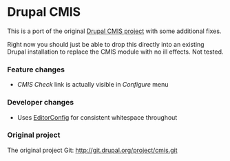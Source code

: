 Drupal CMIS
===========

This is a port of the original [Drupal CMIS project](https://drupal.org/project/cmis) with some additional fixes.

Right now you should just be able to drop this directly into an existing Drupal installation to replace the CMIS module with no ill effects. Not tested.

### Feature changes

* _CMIS Check_ link is actually visible in _Configure_ menu

### Developer changes

* Uses [EditorConfig](http://editorconfig.org) for consistent whitespace throughout

### Original project

The original project Git: http://git.drupal.org/project/cmis.git
